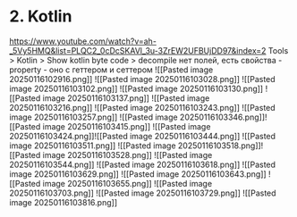 # 2. Kotlin
https://www.youtube.com/watch?v=ah-_5Vy5HMQ&list=PLQC2_0cDcSKAVl_3u-3ZrEW2UFBUjDD97&index=2
Tools > Kotlin > Show kotlin byte code > decompile
нет полей, есть свойства - property - оно с геттером и сеттером
![[Pasted image 20250116102916.png]]
![[Pasted image 20250116103028.png]]
![[Pasted image 20250116103102.png]]
![[Pasted image 20250116103130.png]]
![[Pasted image 20250116103137.png]]
![[Pasted image 20250116103216.png]]
![[Pasted image 20250116103243.png]]
![[Pasted image 20250116103257.png]]
![[Pasted image 20250116103346.png]]![[Pasted image 20250116103415.png]]
![[Pasted image 20250116103424.png]]![[Pasted image 20250116103444.png]]
![[Pasted image 20250116103511.png]]
![[Pasted image 20250116103518.png]]![[Pasted image 20250116103528.png]]
![[Pasted image 20250116103544.png]]
![[Pasted image 20250116103618.png]]
![[Pasted image 20250116103629.png]]
![[Pasted image 20250116103643.png]]
![[Pasted image 20250116103655.png]]
![[Pasted image 20250116103703.png]]
![[Pasted image 20250116103729.png]]
![[Pasted image 20250116103816.png]]